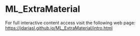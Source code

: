 # ML_ExtraMaterial

For full interactive content access visit the following web page: https://jdariasl.github.io/ML_ExtraMaterial/intro.html
